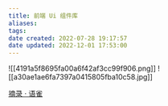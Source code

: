 ```yaml
---
title: 前端 Ui 组件库
aliases: 
tags: 
date created: 2022-07-28 19:17:57
date updated: 2022-12-01 17:53:00
---
```



![[4191a5f8695fa00a6f42af3cc99f906.png]] ![[a30ae1ae6fa7397a0415805fba10c58.jpg]]

[摘录 · 语雀](https://www.yuque.com/docs/share/5eced5d5-2c63-4232-a56f-23dc103551ba?#)
